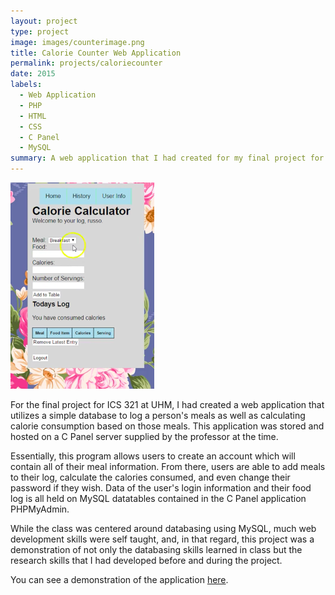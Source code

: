 ```yaml
---
layout: project
type: project
image: images/counterimage.png
title: Calorie Counter Web Application
permalink: projects/caloriecounter
date: 2015
labels:
  - Web Application
  - PHP
  - HTML
  - CSS
  - C Panel
  - MySQL
summary: A web application that I had created for my final project for ICS321.
---
```


<img class="ui large right floated rounded image" src="../images/ccounter.png">

For the final project for ICS 321 at UHM, I had created a web application that utilizes a simple database to log a person's meals as well as calculating calorie consumption based on those meals. This application was stored and hosted on a C Panel server supplied by the professor at the time. 

Essentially, this program allows users to create an account which will contain all of their meal information. From there, users are able to add meals to their log, calculate the calories consumed, and even change their password if they wish. Data of the user's login information and their food log is all held on MySQL datatables contained in the C Panel application PHPMyAdmin. 

While the class was centered around databasing using MySQL, much web development skills were self taught, and, in that regard, this project was a demonstration of not only the databasing skills learned in class but the research skills that I had developed before and during the project. 

You can see a demonstration of the application [here](https://www.youtube.com/watch?v=ley4uvlTPV8).



